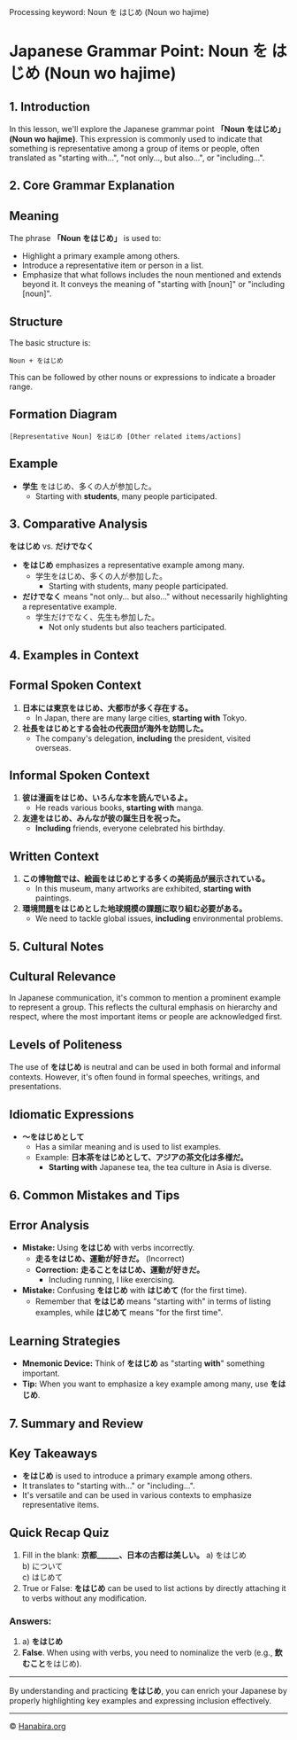 Processing keyword: Noun を はじめ (Noun wo hajime)
# Japanese Grammar Point: Noun を はじめ (Noun wo hajime)

## 1. Introduction
In this lesson, we'll explore the Japanese grammar point **「Noun をはじめ」 (Noun wo hajime)**. This expression is commonly used to indicate that something is representative among a group of items or people, often translated as "starting with...", "not only..., but also...", or "including...".
## 2. Core Grammar Explanation
## Meaning
The phrase **「Noun をはじめ」** is used to:
- Highlight a primary example among others.
- Introduce a representative item or person in a list.
- Emphasize that what follows includes the noun mentioned and extends beyond it.
It conveys the meaning of "starting with [noun]" or "including [noun]".
## Structure
The basic structure is:
```
Noun + をはじめ
```
This can be followed by other nouns or expressions to indicate a broader range.
## Formation Diagram
```plaintext
[Representative Noun] をはじめ [Other related items/actions]
```
## Example
- **学生** をはじめ、多くの人が参加した。
  - Starting with **students**, many people participated.
## 3. Comparative Analysis
**をはじめ** vs. **だけでなく**
- **をはじめ** emphasizes a representative example among many.
  - 学生をはじめ、多くの人が参加した。
    - Starting with students, many people participated.
- **だけでなく** means "not only... but also..." without necessarily highlighting a representative example.
  - 学生だけでなく、先生も参加した。
    - Not only students but also teachers participated.
## 4. Examples in Context
## Formal Spoken Context
1. **日本には東京をはじめ、大都市が多く存在する。**
   - In Japan, there are many large cities, **starting with** Tokyo.
2. **社長をはじめとする会社の代表団が海外を訪問した。**
   - The company's delegation, **including** the president, visited overseas.
## Informal Spoken Context
1. **彼は漫画をはじめ、いろんな本を読んでいるよ。**
   - He reads various books, **starting with** manga.
2. **友達をはじめ、みんなが彼の誕生日を祝った。**
   - **Including** friends, everyone celebrated his birthday.
## Written Context
1. **この博物館では、絵画をはじめとする多くの美術品が展示されている。**
   - In this museum, many artworks are exhibited, **starting with** paintings.
2. **環境問題をはじめとした地球規模の課題に取り組む必要がある。**
   - We need to tackle global issues, **including** environmental problems.
## 5. Cultural Notes
## Cultural Relevance
In Japanese communication, it's common to mention a prominent example to represent a group. This reflects the cultural emphasis on hierarchy and respect, where the most important items or people are acknowledged first.
## Levels of Politeness
The use of **をはじめ** is neutral and can be used in both formal and informal contexts. However, it's often found in formal speeches, writings, and presentations.
## Idiomatic Expressions
- **～をはじめとして**
  - Has a similar meaning and is used to list examples.
  - Example: **日本茶をはじめとして、アジアの茶文化は多様だ。**
    - **Starting with** Japanese tea, the tea culture in Asia is diverse.
## 6. Common Mistakes and Tips
## Error Analysis
- **Mistake:** Using **をはじめ** with verbs incorrectly.
  - **走るをはじめ、運動が好きだ。** (Incorrect)
  - **Correction:** **走ることをはじめ、運動が好きだ。**
    - Including running, I like exercising.
- **Mistake:** Confusing **をはじめ** with **はじめて** (for the first time).
  - Remember that **をはじめ** means "starting with" in terms of listing examples, while **はじめて** means "for the first time".
## Learning Strategies
- **Mnemonic Device:** Think of **をはじめ** as "starting **with**" something important.
- **Tip:** When you want to emphasize a key example among many, use **をはじめ**.
## 7. Summary and Review
## Key Takeaways
- **をはじめ** is used to introduce a primary example among others.
- It translates to "starting with..." or "including...".
- It's versatile and can be used in various contexts to emphasize representative items.
## Quick Recap Quiz
1. Fill in the blank:
   **京都______、日本の古都は美しい。**
   a) をはじめ  
   b) について  
   c) はじめて  
2. True or False:
   **をはじめ** can be used to list actions by directly attaching it to verbs without any modification.
### Answers:
1. a) **をはじめ**
2. **False**. When using with verbs, you need to nominalize the verb (e.g., **飲むこと**をはじめ).

---
By understanding and practicing **をはじめ**, you can enrich your Japanese by properly highlighting key examples and expressing inclusion effectively.

---

© [Hanabira.org](https://hanabira.org)
